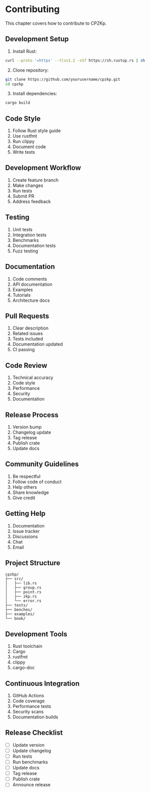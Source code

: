 # Contributing

This chapter covers how to contribute to CPZKp.

## Development Setup

1. Install Rust:
```bash
curl --proto '=https' --tlsv1.2 -sSf https://sh.rustup.rs | sh
```

2. Clone repository:
```bash
git clone https://github.com/yourusername/cpzkp.git
cd cpzkp
```

3. Install dependencies:
```bash
cargo build
```

## Code Style

1. Follow Rust style guide
2. Use rustfmt
3. Run clippy
4. Document code
5. Write tests

## Development Workflow

1. Create feature branch
2. Make changes
3. Run tests
4. Submit PR
5. Address feedback

## Testing

1. Unit tests
2. Integration tests
3. Benchmarks
4. Documentation tests
5. Fuzz testing

## Documentation

1. Code comments
2. API documentation
3. Examples
4. Tutorials
5. Architecture docs

## Pull Requests

1. Clear description
2. Related issues
3. Tests included
4. Documentation updated
5. CI passing

## Code Review

1. Technical accuracy
2. Code style
3. Performance
4. Security
5. Documentation

## Release Process

1. Version bump
2. Changelog update
3. Tag release
4. Publish crate
5. Update docs

## Community Guidelines

1. Be respectful
2. Follow code of conduct
3. Help others
4. Share knowledge
5. Give credit

## Getting Help

1. Documentation
2. Issue tracker
3. Discussions
4. Chat
5. Email

## Project Structure

```
cpzkp/
├── src/
│   ├── lib.rs
│   ├── group.rs
│   ├── point.rs
│   ├── zkp.rs
│   └── error.rs
├── tests/
├── benches/
├── examples/
└── book/
```

## Development Tools

1. Rust toolchain
2. Cargo
3. rustfmt
4. clippy
5. cargo-doc

## Continuous Integration

1. GitHub Actions
2. Code coverage
3. Performance tests
4. Security scans
5. Documentation builds

## Release Checklist

- [ ] Update version
- [ ] Update changelog
- [ ] Run tests
- [ ] Run benchmarks
- [ ] Update docs
- [ ] Tag release
- [ ] Publish crate
- [ ] Announce release 